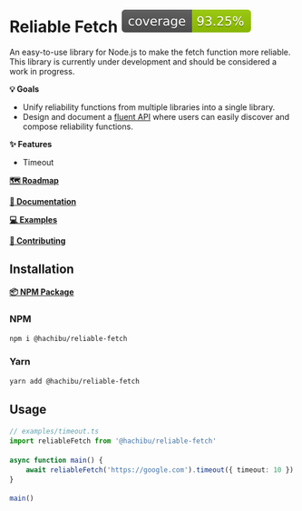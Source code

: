 # Reliable Fetch ![coverage](https://raw.githubusercontent.com/hachibu/reliable-fetch/main/coverage-badge.svg)

An easy-to-use library for Node.js to make the fetch function more reliable. This library is currently under development and should be considered a work in progress.

**💡 Goals**

-   Unify reliability functions from multiple libraries into a single library.
-   Design and document a [fluent API](https://en.wikipedia.org/wiki/Fluent_interface) where users can easily discover and compose reliability functions.

**✨️ Features**

-   Timeout

**[🗺️ Roadmap](https://github.com/hachibu/reliable-fetch/blob/main/ROADMAP.md)**

**[📖 Documentation](https://hachibu.github.io/reliable-fetch)**

**[💻 Examples](https://github.com/hachibu/reliable-fetch/tree/main/examples)**

**[🤝 Contributing](https://github.com/hachibu/reliable-fetch/blob/main/CONTRIBUTING.md)**

## Installation

**[📦 NPM Package](https://www.npmjs.com/package/@hachibu/reliable-fetch)**

### NPM

```
npm i @hachibu/reliable-fetch
```

### Yarn

```
yarn add @hachibu/reliable-fetch
```

## Usage

```ts
// examples/timeout.ts
import reliableFetch from '@hachibu/reliable-fetch'

async function main() {
    await reliableFetch('https://google.com').timeout({ timeout: 10 }).run()
}

main()
```
